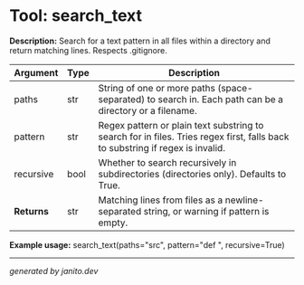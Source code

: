 # Tool: search_text

**Description:**
Search for a text pattern in all files within a directory and return matching lines. Respects .gitignore.

| Argument     | Type           | Description |
|--------------|----------------|-------------|
| paths        | str            | String of one or more paths (space-separated) to search in. Each path can be a directory or a filename. |
| pattern      | str            | Regex pattern or plain text substring to search for in files. Tries regex first, falls back to substring if regex is invalid. |
| recursive    | bool           | Whether to search recursively in subdirectories (directories only). Defaults to True. |
| **Returns**  | str            | Matching lines from files as a newline-separated string, or warning if pattern is empty. |

**Example usage:**
search_text(paths="src", pattern="def ", recursive=True)

---
_generated by janito.dev_